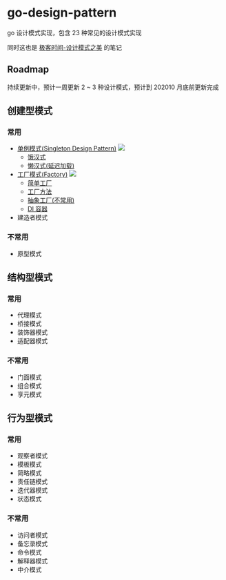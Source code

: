 # go-design-pattern

go 设计模式实现，包含 23 种常见的设计模式实现

同时这也是 [极客时间-设计模式之美](https://time.geekbang.org/column/intro/250) 的笔记

## Roadmap

持续更新中，预计一周更新 2 ~ 3 种设计模式，预计到 202010 月底前更新完成

## 创建型模式

### 常用

- [单例模式(Singleton Design Pattern)](./01_singleton) [![](https://img.shields.io/badge/BLOG-%E7%82%B9%E5%87%BB%E6%9F%A5%E7%9C%8B-success?style=flat&cacheSeconds=360000)](https://lailin.xyz/post/singleton.html)
  - [饿汉式](./01_singleton/singleton.go)
  - [懒汉式(延迟加载)](./01_singleton/singleton_lazy.go)
- [工厂模式(Factory)](./02_factory) [![](https://img.shields.io/badge/BLOG-%E7%82%B9%E5%87%BB%E6%9F%A5%E7%9C%8B-success?style=flat&cacheSeconds=360000)](https://lailin.xyz/post/factory.html)
  - [简单工厂](./02_factory/021_simple_factory)
  - [工厂方法](./02_factory/022_factory_method)
  - [抽象工厂(不常用)](./02_factory/023_abstract_factory)
  - [DI 容器](./02_factory/024_di)
- 建造者模式

### 不常用

- 原型模式

## 结构型模式

### 常用

- 代理模式
- 桥接模式
- 装饰器模式
- 适配器模式

### 不常用

- 门面模式
- 组合模式
- 享元模式

## 行为型模式

### 常用

- 观察者模式
- 模板模式
- 简略模式
- 责任链模式
- 迭代器模式
- 状态模式

### 不常用

- 访问者模式
- 备忘录模式
- 命令模式
- 解释器模式
- 中介模式

